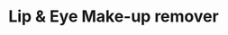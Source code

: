 ---
title: Lip & Eye Make-up remover
description:
image: /images/banner.jpg
shop_link: 'https://www.beauty-bar.se/partner/pipers-hudvard/?add-to-cart=1383'
info_link: 'https://www.beauty-bar.se/produkt/lip-eye-make-up-remover100ml-2/'
pris: '309:-'
category: Rengöring
---